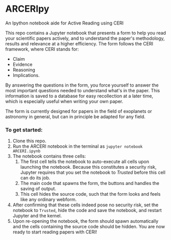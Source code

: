 # ARCERIpy
An Ipython notebook aide for Active Reading using CERI


This repo contains a Jupyter notebook that presents a form to help you read your scientific papers actively, and to understand the paper's methodology, results and relevance at a higher efficiency. The form follows the CERI framework, where CERI stands for:

* Claim
* Evidence
* Reasoning
* Implications.

By answering the questions in the form, you force yourself to answer the most important questions needed to understand what's in the paper. This information is saved to a database for easy recollection at a later time, which is especially useful when writing your own paper.

The form is currently designed for papers in the field of exoplanets or astronomy in general, but can in principle be adapted for any field.

### To get started:
1. Clone this repo.
1. Run the ARCERI notebook in the terminal as `jupyter notebook ARCERI.ipynb`
1. The notebook contains three cells:
    1. The first cell tells the notebook to auto-execute all cells upon launching the notebook. Because this constitutes a security risk, Jupyter requires that you set the notebook to *Trusted* before this cell can do its job.
    1. The main code that spawns the form, the buttons and handles the saving of output.
    1. This cell hides the source code, such that the form looks and feels like any ordinary webform.
1. After confirming that these cells indeed pose no security risk, set the notebook to `Trusted`, hide the code and save the notebook, and restart Jupyter and the kernel.
1. Upon re-opening the notebook, the form should spawn automatically and the cells containing the source code should be hidden. You are now ready to start reading papers with CERI!
